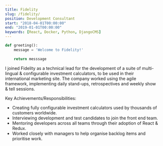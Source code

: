 ```yaml
---
title: Fidelity
slug: /fidelity/
position: Development Consultant
start: "2018-04-01T00:00:00"
end: "2019-01-01T00:00:00"
keywords: [React, Docker, Python, DjangoCMS]
---
```

```python
def greeting():
    message = 'Welcome to Fidelity!'
    
    return messsage
```

I joined Fidelity as a technical lead for the development of a suite of multi-lingual & configurable investment calculators, to be used in their international marketing site.
The company worked using the agile framework, implementing daily stand-ups, retrospectives and weekly show & tell sessions.

Key Achievements/Responsibilities:
* Creating fully configurable investment calculators used by thousands of customers worldwide.
* Interviewing development and test candidates to join the front end team.
* Mentoring developers across all teams through their adoption of React & Redux.
* Worked closely with managers to help organise backlog items and prioritise work.
